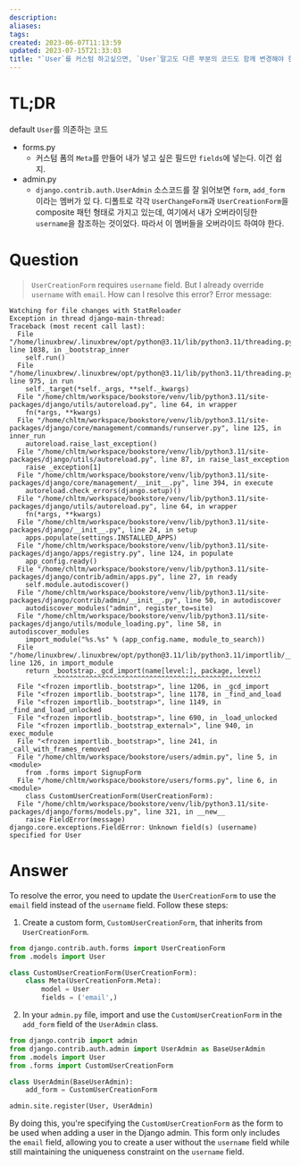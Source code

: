 ```yaml
---
description:
aliases: 
tags: 
created: 2023-06-07T11:13:59
updated: 2023-07-15T21:33:03
title: "`User`를 커스텀 하고싶으면, `User`말고도 다른 부분의 코드도 함께 변경해야 한다"
---
```


# TL;DR

default `User`를 의존하는 코드
- forms.py
	- 커스텀 폼의 `Meta`를 만들어 내가 넣고 싶은 필드만 `fields`에 넣는다. 이건 쉽지.
- admin.py
	- `django.contrib.auth.UserAdmin` 소스코드를 잘 읽어보면 `form`, `add_form`이라는 멤버가 있 다. 디폴트로 각각 `UserChangeForm`과 `UserCreationForm`을 composite 패턴 형태로 가지고 있는데, 여기에서 내가 오버라이딩한 `username`을 참조하는 것이었다. 따라서 이 멤버들을 오버라이드 하여야 한다.

# Question

> `UserCreationForm` requires `username` field. But I already override `username` with `email`. How can I resolve this error? Error message:

```
Watching for file changes with StatReloader
Exception in thread django-main-thread:
Traceback (most recent call last):
  File "/home/linuxbrew/.linuxbrew/opt/python@3.11/lib/python3.11/threading.py", line 1038, in _bootstrap_inner
    self.run()
  File "/home/linuxbrew/.linuxbrew/opt/python@3.11/lib/python3.11/threading.py", line 975, in run
    self._target(*self._args, **self._kwargs)
  File "/home/chltm/workspace/bookstore/venv/lib/python3.11/site-packages/django/utils/autoreload.py", line 64, in wrapper
    fn(*args, **kwargs)
  File "/home/chltm/workspace/bookstore/venv/lib/python3.11/site-packages/django/core/management/commands/runserver.py", line 125, in inner_run
    autoreload.raise_last_exception()
  File "/home/chltm/workspace/bookstore/venv/lib/python3.11/site-packages/django/utils/autoreload.py", line 87, in raise_last_exception
    raise _exception[1]
  File "/home/chltm/workspace/bookstore/venv/lib/python3.11/site-packages/django/core/management/__init__.py", line 394, in execute
    autoreload.check_errors(django.setup)()
  File "/home/chltm/workspace/bookstore/venv/lib/python3.11/site-packages/django/utils/autoreload.py", line 64, in wrapper
    fn(*args, **kwargs)
  File "/home/chltm/workspace/bookstore/venv/lib/python3.11/site-packages/django/__init__.py", line 24, in setup
    apps.populate(settings.INSTALLED_APPS)
  File "/home/chltm/workspace/bookstore/venv/lib/python3.11/site-packages/django/apps/registry.py", line 124, in populate
    app_config.ready()
  File "/home/chltm/workspace/bookstore/venv/lib/python3.11/site-packages/django/contrib/admin/apps.py", line 27, in ready
    self.module.autodiscover()
  File "/home/chltm/workspace/bookstore/venv/lib/python3.11/site-packages/django/contrib/admin/__init__.py", line 50, in autodiscover
    autodiscover_modules("admin", register_to=site)
  File "/home/chltm/workspace/bookstore/venv/lib/python3.11/site-packages/django/utils/module_loading.py", line 58, in autodiscover_modules
    import_module("%s.%s" % (app_config.name, module_to_search))
  File "/home/linuxbrew/.linuxbrew/opt/python@3.11/lib/python3.11/importlib/__init__.py", line 126, in import_module
    return _bootstrap._gcd_import(name[level:], package, level)
           ^^^^^^^^^^^^^^^^^^^^^^^^^^^^^^^^^^^^^^^^^^^^^^^^^^^^
  File "<frozen importlib._bootstrap>", line 1206, in _gcd_import
  File "<frozen importlib._bootstrap>", line 1178, in _find_and_load
  File "<frozen importlib._bootstrap>", line 1149, in _find_and_load_unlocked
  File "<frozen importlib._bootstrap>", line 690, in _load_unlocked
  File "<frozen importlib._bootstrap_external>", line 940, in exec_module
  File "<frozen importlib._bootstrap>", line 241, in _call_with_frames_removed
  File "/home/chltm/workspace/bookstore/users/admin.py", line 5, in <module>
    from .forms import SignupForm
  File "/home/chltm/workspace/bookstore/users/forms.py", line 6, in <module>
    class CustomUserCreationForm(UserCreationForm):
  File "/home/chltm/workspace/bookstore/venv/lib/python3.11/site-packages/django/forms/models.py", line 321, in __new__
    raise FieldError(message)
django.core.exceptions.FieldError: Unknown field(s) (username) specified for User
```

# Answer

To resolve the error, you need to update the `UserCreationForm` to use the `email` field instead of the `username` field. Follow these steps:

1. Create a custom form, `CustomUserCreationForm`, that inherits from `UserCreationForm`.

```python
from django.contrib.auth.forms import UserCreationForm
from .models import User

class CustomUserCreationForm(UserCreationForm):
    class Meta(UserCreationForm.Meta):
        model = User
        fields = ('email',)
```

2. In your `admin.py` file, import and use the `CustomUserCreationForm` in the `add_form` field of the `UserAdmin` class.

```python
from django.contrib import admin
from django.contrib.auth.admin import UserAdmin as BaseUserAdmin
from .models import User
from .forms import CustomUserCreationForm

class UserAdmin(BaseUserAdmin):
    add_form = CustomUserCreationForm

admin.site.register(User, UserAdmin)
```

By doing this, you're specifying the `CustomUserCreationForm` as the form to be used when adding a user in the Django admin. This form only includes the `email` field, allowing you to create a user without the `username` field while still maintaining the uniqueness constraint on the `username` field.
